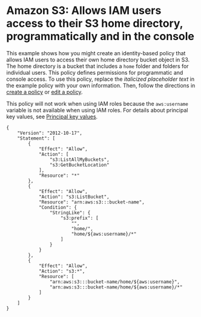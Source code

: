 # Amazon S3: Allows IAM users access to their S3 home directory, programmatically and in the console<a name="reference_policies_examples_s3_home-directory-console"></a>

This example shows how you might create an identity\-based policy that allows IAM users to access their own home directory bucket object in S3\. The home directory is a bucket that includes a `home` folder and folders for individual users\. This policy defines permissions for programmatic and console access\. To use this policy, replace the *italicized placeholder text* in the example policy with your own information\. Then, follow the directions in [create a policy](access_policies_create.md) or [edit a policy](access_policies_manage-edit.md)\.

This policy will not work when using IAM roles because the `aws:username` variable is not available when using IAM roles\. For details about principal key values, see [Principal key values](reference_policies_variables.md#principaltable)\.

```
{
    "Version": "2012-10-17",
    "Statement": [
        {
            "Effect": "Allow",
            "Action": [
                "s3:ListAllMyBuckets",
                "s3:GetBucketLocation"
            ],
            "Resource": "*"
        },
        {
            "Effect": "Allow",
            "Action": "s3:ListBucket",
            "Resource": "arn:aws:s3:::bucket-name",
            "Condition": {
                "StringLike": {
                    "s3:prefix": [
                        "",
                        "home/",
                        "home/${aws:username}/*"
                    ]
                }
            }
        },
        {
            "Effect": "Allow",
            "Action": "s3:*",
            "Resource": [
                "arn:aws:s3:::bucket-name/home/${aws:username}",
                "arn:aws:s3:::bucket-name/home/${aws:username}/*"
            ]
        }
    ]
}
```